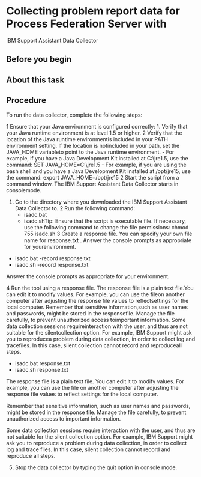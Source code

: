 # Collecting problem report data for Process Federation Server with
IBM Support Assistant Data Collector

## Before you begin

## About this task

## Procedure

To run the data collector, complete the following steps:

1 Ensure that your Java environment is configured correctly:
    1. Verify that your Java runtime environment is at level
1.5 or higher.
    2 Verify that the location of the Java runtime environmentis included in your PATH environment setting. If the location is notincluded in your path, set the JAVA\_HOME variableto point to the Java runtime environment.
        - For example, if you have a Java Development
Kit installed at C:\jre1.5, use the command: SET JAVA\_HOME=C:\jre1.5
        - For example, if you are using the bash shell
and you have a Java Development Kit installed at /opt/jre15,
use the command: export JAVA\_HOME=/opt/jre15
2 Start the script from a command window. The IBM Support Assistant Data Collector starts in consolemode.

1. Go to the directory where you downloaded the IBM Support
Assistant Data Collector to.
2 Run the following command:
    - isadc.bat
    - isadc.shTip: Ensure
that the script is executable file. If necessary, use the following
command to change the file permissions:  chmod 755 isadc.sh
3 Create a response file. You can specify your own file name for response.txt . Answer the console prompts as appropriate for yourenvironment.

- isadc.bat -record response.txt
- isadc.sh -record response.txt

Answer the console prompts as appropriate for your
environment.

4 Run the tool using a response file. The response file is a plain text file.You can edit it to modify values. For example, you can use the fileon another computer after adjusting the response file values to reflectsettings for the local computer. Remember that sensitive information,such as user names and passwords, might be stored in the responsefile. Manage the file carefully, to prevent unauthorized access toimportant information. Some data collection sessions requireinteraction with the user, and thus are not suitable for the silentcollection option. For example, IBM Support might ask you to reproducea problem during data collection, in order to collect log and tracefiles. In this case, silent collection cannot record and reproduceall steps.

- isadc.bat response.txt
- isadc.sh response.txt

The response file is a plain text file.
You can edit it to modify values. For example, you can use the file
on another computer after adjusting the response file values to reflect
settings for the local computer.

Remember that sensitive information,
such as user names and passwords, might be stored in the response
file. Manage the file carefully, to prevent unauthorized access to
important information.

Some data collection sessions require
interaction with the user, and thus are not suitable for the silent
collection option. For example, IBM Support might ask you to reproduce
a problem during data collection, in order to collect log and trace
files. In this case, silent collection cannot record and reproduce
all steps.

5. Stop the data collector by typing the quit option in console
mode.